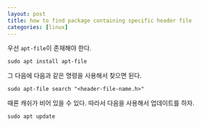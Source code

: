 ```yaml
---
layout: post
title: how to find package containing specific header file
categories: [linux]
---
```


우선 `apt-file`이 존재해야 한다.

```
sudo apt install apt-file
```

그 다음에 다음과 같은 명령을 사용해서 찾으면 된다.

```
sudo apt-file search "<header-file-name.h>"
```

때론 캐쉬가 비어 있을 수 있다. 따라서 다음을 사용해서 업데이트를 하자.

```
sudo apt update
```
